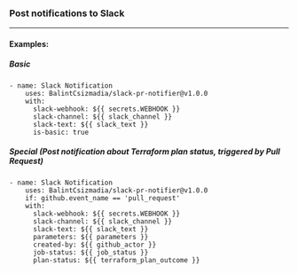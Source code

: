 
### Post notifications to Slack
---
#### Examples:
##### Basic
```
- name: Slack Notification
    uses: BalintCsizmadia/slack-pr-notifier@v1.0.0
    with:
      slack-webhook: ${{ secrets.WEBHOOK }}
      slack-channel: ${{ slack_channel }}
      slack-text: ${{ slack_text }}
      is-basic: true
```
##### Special (Post notification about Terraform plan status, triggered by Pull Request)
```
- name: Slack Notification
    uses: BalintCsizmadia/slack-pr-notifier@v1.0.0
    if: github.event_name == 'pull_request'
    with:
      slack-webhook: ${{ secrets.WEBHOOK }}
      slack-channel: ${{ slack_channel }}
      slack-text: ${{ slack_text }}
      parameters: ${{ parameters }}
      created-by: ${{ github_actor }}
      job-status: ${{ job_status }}
      plan-status: ${{ terraform_plan_outcome }}
```
